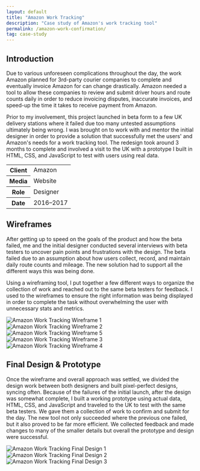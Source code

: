 ```yaml
---
layout: default
title: "Amazon Work Tracking"
description: "Case study of Amazon's work tracking tool"
permalink: /amazon-work-confirmation/
tag: case-study
---
```


<section>
	<h2 class="visually-hidden">Introduction</h2>
	<div>
		<p>Due to various unforeseen complications throughout the day, the work Amazon planned for 3rd-party courier companies to complete and eventually invoice Amazon for can change drastically. Amazon needed a tool to allow these companies to review and submit driver hours and route counts daily in order to reduce invoicing disputes, inaccurate invoices, and speed-up the time it takes to receive payment from Amazon.</p>
		<p>Prior to my involvement, this project launched in beta form to a few UK delivery stations where it failed due too many untested assumptions ultimately being wrong. I was brought on to work with and mentor the initial designer in order to provide a solution that successfully met the users' and Amazon's needs for a work tracking tool. The redesign took around 3 months to complete and involved a visit to the UK with a prototype I built in HTML, CSS, and JavaScript to test with users using real data.</p>
	</div>
	<div>
		<table>
			<tbody>
				<tr>
					<th>Client</th>
					<td>Amazon</td>
				</tr>
				<tr>
					<th>Media</th>
					<td>Website</td>
				</tr>
				<tr>
					<th>Role</th>
					<td>Designer</td>
				</tr>
				<tr>
					<th>Date</th>
					<td>2016–2017</td>
				</tr>
			</tbody>
		</table>
	</div>
</section>
<section>
	<div>
		<h2>Wireframes</h2>
		<p>After getting up to speed on the goals of the product and how the beta failed, me and the initial designer conducted several interviews with beta testers to uncover pain points and frustrations with the design. The beta failed due to an assumption about how users collect, record, and maintain daily route counts and mileage. The new solution had to support all the different ways this was being done.</p>
		<p>Using a wireframing tool, I put together a few different ways to organize the collection of work and reached out to the same beta testers for feedback. I used to the wireframes to ensure the right information was being displayed in order to complete the task without overwhelming the user with unnecessary stats and metrics.</p>
	</div>
	<div>
		<img src="https://jessetrippe-cdn-173419.appspot.com/amazon-work-tracking-wireframe-01.png" alt="Amazon Work Tracking Wireframe 1">
		<img src="https://jessetrippe-cdn-173419.appspot.com/amazon-work-tracking-wireframe-02.png" alt="Amazon Work Tracking Wireframe 2">
		<img src="https://jessetrippe-cdn-173419.appspot.com/amazon-work-tracking-wireframe-03.png" alt="Amazon Work Tracking Wireframe 5">
	</div>
	<div>
		<img src="https://jessetrippe-cdn-173419.appspot.com/amazon-work-tracking-wireframe-04.png" alt="Amazon Work Tracking Wireframe 3">
		<img src="https://jessetrippe-cdn-173419.appspot.com/amazon-work-tracking-wireframe-05.png" alt="Amazon Work Tracking Wireframe 4">
	</div>
</section>
<section>
	<div>
		<h2>Final Design &amp; Prototype</h2>
		<p>Once the wireframe and overall approach was settled, we divided the design work between both designers and built pixel-perfect designs, syncing often. Because of the failures of the initial launch, after the design was somewhat complete, I built a working prototype using actual data, HTML, CSS, and JavaScript and traveled to the UK to test with the same beta testers. We gave them a collection of work to confirm and submit for the day. The new tool not only succeeded where the previous one failed, but it also proved to be far more efficient. We collected feedback and made changes to many of the smaller details but overall the prototype and design were successful.</p>
	</div>
	<div class="span-2">
		<img src="https://jessetrippe-cdn-173419.appspot.com/amazon-work-tracking-01.png" alt="Amazon Work Tracking Final Design 1">
		<img src="https://jessetrippe-cdn-173419.appspot.com/amazon-work-tracking-02.png" alt="Amazon Work Tracking Final Design 2">
		<img src="https://jessetrippe-cdn-173419.appspot.com/amazon-work-tracking-03.png" alt="Amazon Work Tracking Final Design 3">
	</div>
</section>

